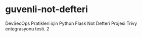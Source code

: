 # guvenli-not-defteri
DevSecOps Pratikleri için Python Flask Not Defteri Projesi
Trivy entegrasyonu testi. 2